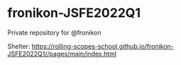 # fronikon-JSFE2022Q1
Private repository for @fronikon

Shelter: https://rolling-scopes-school.github.io/fronikon-JSFE2022Q1//pages/main/index.html
